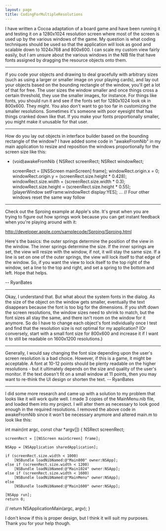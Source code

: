 ```yaml
---
layout: page
title: CodingForMultipleResolutions
---
```


I have written a Cocoa adaptation of a board game and have been running it and testing it on a 1280x1024 resolution screen where most of the screen is used up by the various windows of the game.  My question is what coding techniques should be used so that the application will look as good and scalable down to 1024x768 and 800x600.  I can scale my custom view fairly easily, but I am unsure about the various windows in the NIB file that have fonts assigned by dragging the resource objects onto them.

----

if you code your objects and drawing to deal gracefully with arbitrary sizes (such as using a larger or smaller image on your playing cards), and lay out your objects based on the bounding rectangle of the window, you'll get a lot of that for free.  The user sizes the window smaller and once things cross a certain threshold, they use the smaller images, for instance.  For things like fonts, you should run it and see if the fonts set for 1280x1024 look ok in 800x600.  They might.  You also don't want to go too far in customizing the smaller resolutions.  Sometimes it's someone with poor eyesight that has things cranked down like that.  If you make your fonts proportionally smaller, you might make it unusable for that user.

----

How do you lay out objects in interface builder based on the bounding rectangle of the window?  I have added some code in "awakeFromNib" in my main application to resize and reposition the windows proportionally for the screen size like this:

    
- (void)awakeFromNib
{
	NSRect  screenRect;
	NSRect  windowRect;

	screenRect = [[NSScreen mainScreen] frame];
	windowRect.origin.x = 0;
	windowRect.origin.y = (screenRect.size.height * 0.428);
	windowRect.size.width = (screenRect.size.width * 0.3);
	windowRect.size.height = (screenRect.size.height * 0.55);
	[playerWindow setFrame:windowRect display:YES];
                     ...
// Four other windows reset the same way follow


----

Check out the Sproing example at Apple's site. It's great when you are trying to figure out how springs work because you can get instant feedback when you're playing around with it:

http://developer.apple.com/samplecode/Sproing/Sproing.html

Here's the basics: the outer springs determine the position of the view in the window. The inner springs determine the size. If the inner springs are set, the view will resize with the window, if not, it will stay the same size. If a line is set on one of the outer springs, the view will lock itself to that edge of the window. So, if you want the view to lock itself to the top right of the window, set a line to the top and right, and set a spring to the bottom and left. Hope that helps.

-- RyanBates

----

Okay, I understand that.  But what about the system fonts in the dialog.  As the size of the object on the window gets smaller, eventually the text disappears because the font is too big for the dimensions.  If you shift down the screen resolutions, the window sizes need to shrink to match, but the font sizes all stay the same, and there isn't room on the window for it anymore.  So do I have to change each object's font individually once I test and find that the resolution size is not optimal for my application?  (Or conversely, start with a small font size for 800x600 and increase it if I want it to still be readable on 1600x1200 resolutions.)

----

Generally, I would say changing the font size depending upon the user's screen resolution is a bad choice. However, if this is a game, it might be acceptable. A font at 10-12 points should be plenty readable on the higher resolutions - but it ultimately depends on the size and quality of the user's monitor. If the text doesn't fit on a small window at 11 points, then you may want to re-think the UI design or shorten the text. -- RyanBates

----

I did some more research and came up with a solution to my problem that looks like it will work quite well.  I made 3 copies of the MainMenu.nib file, and loaded them into my project.  I will alter them as necessary to look good enough in the required resolutions.  I removed the above code in awakeFromNib since it won't be necessary anymore and altered main.m to look like this:

    
int main(int argc, const char *argv[])
{
	NSRect  screenRect;

	screenRect = [[NSScreen mainScreen] frame];

	NSApp = [NSApplication sharedApplication];

	if (screenRect.size.width < 1000)
		[NSBundle loadNibNamed:@"Main800" owner:NSApp];
	else if (screenRect.size.width < 1200)
		[NSBundle loadNibNamed:@"Main1024" owner:NSApp];
	else if (screenRect.size.width < 1600)
		[NSBundle loadNibNamed:@"MainMenu" owner:NSApp];
	else
		[NSBundle loadNibNamed:@"Main1600" owner:NSApp];

	[NSApp run];
	return 0;
//  return NSApplicationMain(argc, argv);
}


I don't know if this is proper design, but I think it will suit my purposes.  Thank you for your help though.

